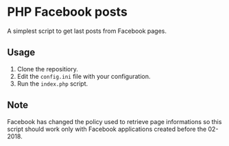 # PHP Facebook posts

A simplest script to get last posts from Facebook pages.

## Usage

1. Clone the repositiory.
2. Edit the ```config.ini``` file with your configuration.
3. Run the ```index.php``` script.

## Note

Facebook has changed the policy used to retrieve page informations so this script should work only with Facebook applications created before the 02-2018.
